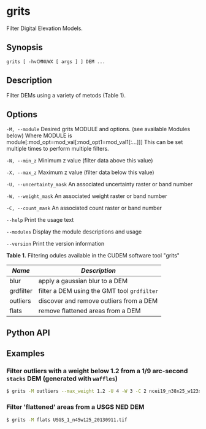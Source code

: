 # grits

Filter Digital Elevation Models.

## Synopsis

```
grits [ -hvCMNUWX [ args ] ] DEM ...
```

## Description

Filter DEMs using a variety of metods (Table 1).

## Options
`-M, --module`
Desired grits MODULE and options. (see available Modules below)
Where MODULE is module[:mod_opt=mod_val[:mod_opt1=mod_val1[:...]]]
This can be set multiple times to perform multiple filters.

`-N, --min_z`
Minimum z value (filter data above this value)

`-X, --max_z`
Maximum z value (filter data below this value)

`-U, --uncertainty_mask`
An associated uncertainty raster or band number

`-W, --weight_mask`
An associated weight raster or band number

`-C, --count_mask`
An associated count raster or band number

`--help`
Print the usage text

`--modules`
Display the module descriptions and usage

`--version`
Print the version information

**Table 1.** Filtering odules available in the CUDEM software tool "grits"

|  ***Name***  |  ***Description*** |
|----------------------|----------------------------------|
| blur | apply a gaussian blur to a DEM |
| grdfilter | filter a DEM using the GMT tool `grdfilter` |
| outliers | discover and remove outliers from a DEM |
| flats | remove flattened areas from a DEM |

## Python API

## Examples

### Filter outliers with a weight below 1.2 from a 1/9 arc-second `stacks` DEM (generated with `waffles`)

```bash
$ grits -M outliers --max_weight 1.2 -U 4 -W 3 -C 2 ncei19_n38x25_w123x50_2024v1_stack.tif
```

### Filter 'flattened' areas from a USGS NED DEM

```bash
$ grits -M flats USGS_1_n45w125_20130911.tif
```
